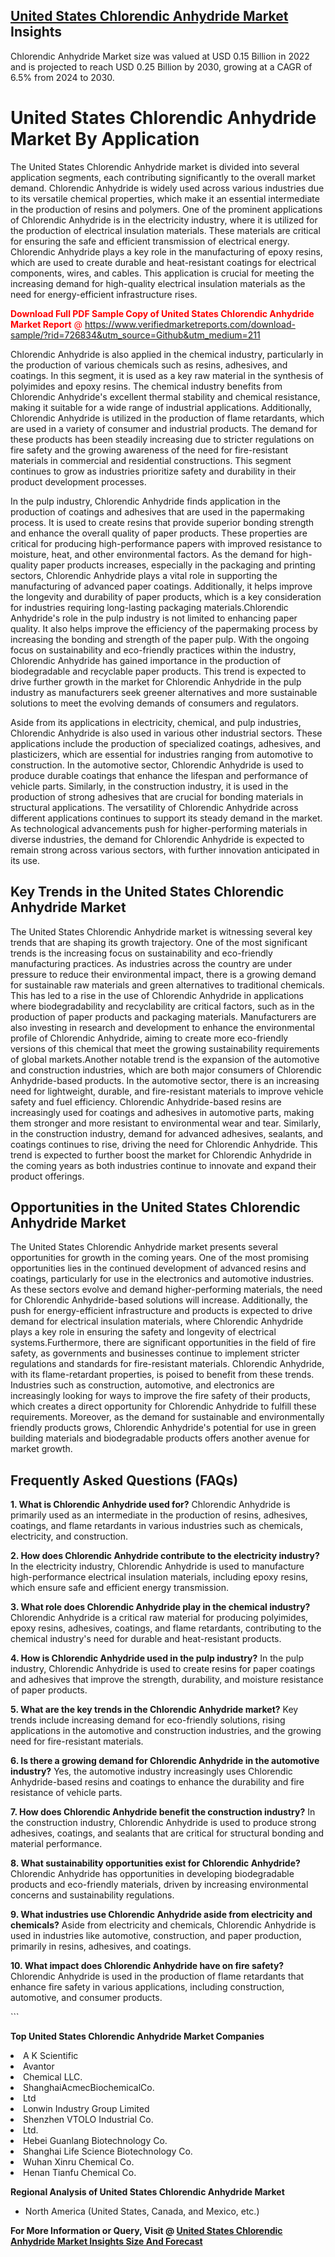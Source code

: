 <h2><a href="https://www.verifiedmarketreports.com/download-sample/?rid=726834&amp;utm_source=Github&amp;utm_medium=211" target="_blank">United States Chlorendic Anhydride Market</a> Insights</h2><p>Chlorendic Anhydride Market size was valued at USD 0.15 Billion in 2022 and is projected to reach USD 0.25 Billion by 2030, growing at a CAGR of 6.5% from 2024 to 2030.</p><p><h1>United States Chlorendic Anhydride Market By Application</h1><p>The United States Chlorendic Anhydride market is divided into several application segments, each contributing significantly to the overall market demand. Chlorendic Anhydride is widely used across various industries due to its versatile chemical properties, which make it an essential intermediate in the production of resins and polymers. One of the prominent applications of Chlorendic Anhydride is in the electricity industry, where it is utilized for the production of electrical insulation materials. These materials are critical for ensuring the safe and efficient transmission of electrical energy. Chlorendic Anhydride plays a key role in the manufacturing of epoxy resins, which are used to create durable and heat-resistant coatings for electrical components, wires, and cables. This application is crucial for meeting the increasing demand for high-quality electrical insulation materials as the need for energy-efficient infrastructure rises.<p><span class=""><span style="color: #ff0000;"><strong>Download Full PDF Sample Copy of United States Chlorendic Anhydride Market Report</strong> @ </span><a href="https://www.verifiedmarketreports.com/download-sample/?rid=726834&amp;utm_source=Github&amp;utm_medium=211" target="_blank">https://www.verifiedmarketreports.com/download-sample/?rid=726834&amp;utm_source=Github&amp;utm_medium=211</a></span></p>Chlorendic Anhydride is also applied in the chemical industry, particularly in the production of various chemicals such as resins, adhesives, and coatings. In this segment, it is used as a key raw material in the synthesis of polyimides and epoxy resins. The chemical industry benefits from Chlorendic Anhydride's excellent thermal stability and chemical resistance, making it suitable for a wide range of industrial applications. Additionally, Chlorendic Anhydride is utilized in the production of flame retardants, which are used in a variety of consumer and industrial products. The demand for these products has been steadily increasing due to stricter regulations on fire safety and the growing awareness of the need for fire-resistant materials in commercial and residential constructions. This segment continues to grow as industries prioritize safety and durability in their product development processes.</p><p>In the pulp industry, Chlorendic Anhydride finds application in the production of coatings and adhesives that are used in the papermaking process. It is used to create resins that provide superior bonding strength and enhance the overall quality of paper products. These properties are critical for producing high-performance papers with improved resistance to moisture, heat, and other environmental factors. As the demand for high-quality paper products increases, especially in the packaging and printing sectors, Chlorendic Anhydride plays a vital role in supporting the manufacturing of advanced paper coatings. Additionally, it helps improve the longevity and durability of paper products, which is a key consideration for industries requiring long-lasting packaging materials.Chlorendic Anhydride's role in the pulp industry is not limited to enhancing paper quality. It also helps improve the efficiency of the papermaking process by increasing the bonding and strength of the paper pulp. With the ongoing focus on sustainability and eco-friendly practices within the industry, Chlorendic Anhydride has gained importance in the production of biodegradable and recyclable paper products. This trend is expected to drive further growth in the market for Chlorendic Anhydride in the pulp industry as manufacturers seek greener alternatives and more sustainable solutions to meet the evolving demands of consumers and regulators.</p><p>Aside from its applications in electricity, chemical, and pulp industries, Chlorendic Anhydride is also used in various other industrial sectors. These applications include the production of specialized coatings, adhesives, and plasticizers, which are essential for industries ranging from automotive to construction. In the automotive sector, Chlorendic Anhydride is used to produce durable coatings that enhance the lifespan and performance of vehicle parts. Similarly, in the construction industry, it is used in the production of strong adhesives that are crucial for bonding materials in structural applications. The versatility of Chlorendic Anhydride across different applications continues to support its steady demand in the market. As technological advancements push for higher-performing materials in diverse industries, the demand for Chlorendic Anhydride is expected to remain strong across various sectors, with further innovation anticipated in its use.</p><h2>Key Trends in the United States Chlorendic Anhydride Market</h2><p>The United States Chlorendic Anhydride market is witnessing several key trends that are shaping its growth trajectory. One of the most significant trends is the increasing focus on sustainability and eco-friendly manufacturing practices. As industries across the country are under pressure to reduce their environmental impact, there is a growing demand for sustainable raw materials and green alternatives to traditional chemicals. This has led to a rise in the use of Chlorendic Anhydride in applications where biodegradability and recyclability are critical factors, such as in the production of paper products and packaging materials. Manufacturers are also investing in research and development to enhance the environmental profile of Chlorendic Anhydride, aiming to create more eco-friendly versions of this chemical that meet the growing sustainability requirements of global markets.Another notable trend is the expansion of the automotive and construction industries, which are both major consumers of Chlorendic Anhydride-based products. In the automotive sector, there is an increasing need for lightweight, durable, and fire-resistant materials to improve vehicle safety and fuel efficiency. Chlorendic Anhydride-based resins are increasingly used for coatings and adhesives in automotive parts, making them stronger and more resistant to environmental wear and tear. Similarly, in the construction industry, demand for advanced adhesives, sealants, and coatings continues to rise, driving the need for Chlorendic Anhydride. This trend is expected to further boost the market for Chlorendic Anhydride in the coming years as both industries continue to innovate and expand their product offerings.</p><h2>Opportunities in the United States Chlorendic Anhydride Market</h2><p>The United States Chlorendic Anhydride market presents several opportunities for growth in the coming years. One of the most promising opportunities lies in the continued development of advanced resins and coatings, particularly for use in the electronics and automotive industries. As these sectors evolve and demand higher-performing materials, the need for Chlorendic Anhydride-based solutions will increase. Additionally, the push for energy-efficient infrastructure and products is expected to drive demand for electrical insulation materials, where Chlorendic Anhydride plays a key role in ensuring the safety and longevity of electrical systems.Furthermore, there are significant opportunities in the field of fire safety, as governments and businesses continue to implement stricter regulations and standards for fire-resistant materials. Chlorendic Anhydride, with its flame-retardant properties, is poised to benefit from these trends. Industries such as construction, automotive, and electronics are increasingly looking for ways to improve the fire safety of their products, which creates a direct opportunity for Chlorendic Anhydride to fulfill these requirements. Moreover, as the demand for sustainable and environmentally friendly products grows, Chlorendic Anhydride's potential for use in green building materials and biodegradable products offers another avenue for market growth.</p><h2>Frequently Asked Questions (FAQs)</h2><p><strong>1. What is Chlorendic Anhydride used for?</strong> Chlorendic Anhydride is primarily used as an intermediate in the production of resins, adhesives, coatings, and flame retardants in various industries such as chemicals, electricity, and construction.</p><p><strong>2. How does Chlorendic Anhydride contribute to the electricity industry?</strong> In the electricity industry, Chlorendic Anhydride is used to manufacture high-performance electrical insulation materials, including epoxy resins, which ensure safe and efficient energy transmission.</p><p><strong>3. What role does Chlorendic Anhydride play in the chemical industry?</strong> Chlorendic Anhydride is a critical raw material for producing polyimides, epoxy resins, adhesives, coatings, and flame retardants, contributing to the chemical industry's need for durable and heat-resistant products.</p><p><strong>4. How is Chlorendic Anhydride used in the pulp industry?</strong> In the pulp industry, Chlorendic Anhydride is used to create resins for paper coatings and adhesives that improve the strength, durability, and moisture resistance of paper products.</p><p><strong>5. What are the key trends in the Chlorendic Anhydride market?</strong> Key trends include increasing demand for eco-friendly solutions, rising applications in the automotive and construction industries, and the growing need for fire-resistant materials.</p><p><strong>6. Is there a growing demand for Chlorendic Anhydride in the automotive industry?</strong> Yes, the automotive industry increasingly uses Chlorendic Anhydride-based resins and coatings to enhance the durability and fire resistance of vehicle parts.</p><p><strong>7. How does Chlorendic Anhydride benefit the construction industry?</strong> In the construction industry, Chlorendic Anhydride is used to produce strong adhesives, coatings, and sealants that are critical for structural bonding and material performance.</p><p><strong>8. What sustainability opportunities exist for Chlorendic Anhydride?</strong> Chlorendic Anhydride has opportunities in developing biodegradable products and eco-friendly materials, driven by increasing environmental concerns and sustainability regulations.</p><p><strong>9. What industries use Chlorendic Anhydride aside from electricity and chemicals?</strong> Aside from electricity and chemicals, Chlorendic Anhydride is used in industries like automotive, construction, and paper production, primarily in resins, adhesives, and coatings.</p><p><strong>10. What impact does Chlorendic Anhydride have on fire safety?</strong> Chlorendic Anhydride is used in the production of flame retardants that enhance fire safety in various applications, including construction, automotive, and consumer products.</p>```</p><p><strong>Top United States Chlorendic Anhydride Market Companies</strong></p><div data-test-id=""><p><li>A K Scientific</li><li> Avantor</li><li> Chemical LLC.</li><li> ShanghaiAcmecBiochemicalCo.</li><li>Ltd</li><li> Lonwin Industry Group Limited</li><li> Shenzhen VTOLO Industrial Co.</li><li> Ltd.</li><li> Hebei Guanlang Biotechnology Co.</li><li> Shanghai Life Science Biotechnology Co.</li><li> Wuhan Xinru Chemical Co.</li><li> Henan Tianfu Chemical Co.</li></p><div><strong>Regional Analysis of&nbsp;United States Chlorendic Anhydride Market</strong></div><ul><li dir="ltr"><p dir="ltr">North America&nbsp;(United States, Canada, and Mexico, etc.)</p></li></ul><p><strong>For More Information or Query, Visit @&nbsp;</strong><strong><a href="https://www.verifiedmarketreports.com/product/chlorendic-anhydride-market/?utm_source=Github&amp;utm_medium=211" target="_blank">United States Chlorendic Anhydride Market Insights Size And Forecast</a></strong></p></div>

